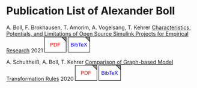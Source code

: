 # Publication List of Alexander Boll

A. Boll, F. Brokhausen, T. Amorim, A. Vogelsang, T. Kehrer [Characteristics, Potentials, and Limitations of Open Source Simulink Projects for Empirical Research](https://doi.org/10.1007/s10270-021-00883-0) 2021 [![pdf](pdf_icon.png)](publications/Characteristics,_Potentials,_and_Limitations_of_Open_Source_Simulink_Projects_for_Empirical_Research.pdf) [![bibtex](bibtex_icon.png)](publications/Characteristics,_Potentials,_and_Limitations_of_Open_Source_Simulink_Projects_for_Empirical_Research.bib)

A. Schultheiß, A. Boll, T. Kehrer [Comparison of Graph-based Model Transformation Rules](http://dx.doi.org/10.5381/jot.2020.19.2.a3) 2020 [![pdf](pdf_icon.png)](publications/Comparison_of_graph-based_model_transformation_rules.pdf) [![bibtex](bibtex_icon.png)](publications/Comparison_of_graph-based_model_transformation_rules.bib)